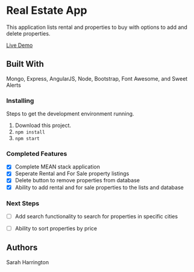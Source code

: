 # Real Estate App

This application lists rental and properties to buy with options to add and delete properties.

[Live Demo](https://young-cove-57462.herokuapp.com/#!/forsale)

## Built With
Mongo, Express, AngularJS, Node, Bootstrap, Font Awesome, and Sweet Alerts

### Installing

Steps to get the development environment running.

1. Download this project.
2. `npm install`
3. `npm start`

### Completed Features

- [x] Complete MEAN stack application
- [x] Seperate Rental and For Sale property listings
- [x] Delete button to remove properties from database
- [x] Ability to add rental and for sale properties to the lists and database

### Next Steps

- [ ] Add search functionality to search for properties in specific cities
- [ ] Ability to sort properties by price


## Authors

Sarah Harrington
